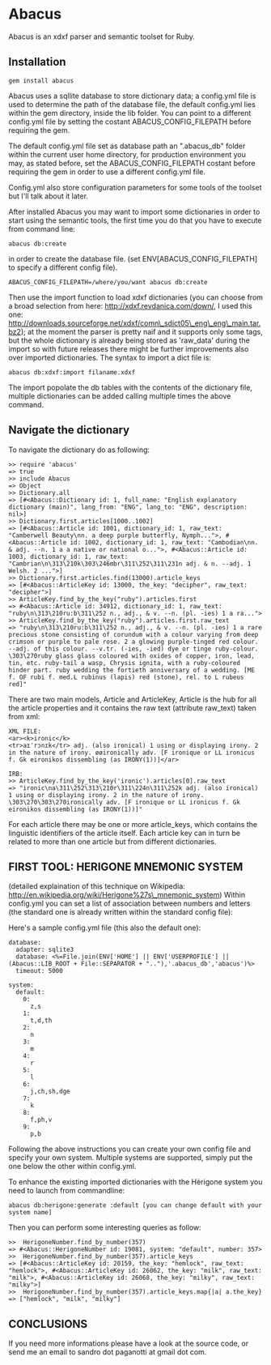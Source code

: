 Abacus
======

Abacus is an xdxf parser and semantic toolset for Ruby.

Installation
------------

    gem install abacus

Abacus uses a sqllite database to store dictionary data; a config.yml file is used to determine the path of the database file, the default config.yml lies within the gem directory, inside the lib folder. You can point to a different config.yml file by setting the costant ABACUS\_CONFIG\_FILEPATH before requiring the gem. 

The default config.yml file set as database path an ".abacus\_db" folder within the current user home directory, for production environment you may, as stated before, set the ABACUS\_CONFIG\_FILEPATH costant before requiring the gem in order to use a different config.yml file.

Config.yml also store configuration parameters for some tools of the toolset but I'll talk about it later.

After installed Abacus you may want to import some dictionaries in order to start using the semantic tools, the first time you do that you have to execute from command line:

    abacus db:create 
    
in order to create the database file. (set ENV[ABACUS\_CONFIG\_FILEPATH] to specify a different config file). 

    ABACUS_CONFIG_FILEPATH=/where/you/want abacus db:create

Then use the import function to load xdxf dictionaries (you can choose from a broad selection from here: http://xdxf.revdanica.com/down/, I used this one: http://downloads.sourceforge.net/xdxf/comn\_sdict05\_eng\_eng\_main.tar.bz2); at the moment the parser is pretty naif and it supports only some tags, but the whole dictionary is already being stored as 'raw_data' during the import so with future releases there might be further improvements also over imported dictionaries. The syntax to import a dict file is:

    abacus db:xdxf:import filaname.xdxf
    
The import popolate the db tables with the contents of the dictionary file, multiple dictionaries can be added calling multiple times the above command. 

Navigate the dictionary
-----------------------

To navigate the dictionary do as following:

    >> require 'abacus'
    => true
    >> include Abacus
    => Object
    >> Dictionary.all
    => [#<Abacus::Dictionary id: 1, full_name: "English explanatory dictionary (main)", lang_from: "ENG", lang_to: "ENG", description: nil>]
    >> Dictionary.first.articles[1000..1002]
    => [#<Abacus::Article id: 1001, dictionary_id: 1, raw_text: "Camberwell Beauty\nn. a deep purple butterfly, Nymph...">, #<Abacus::Article id: 1002, dictionary_id: 1, raw_text: "Cambodian\nn. & adj. --n. 1 a a native or national o...">, #<Abacus::Article id: 1003, dictionary_id: 1, raw_text: "Cambrian\n\313\210k\303\246mbr\311\252\311\231n adj. & n. --adj. 1 Welsh. 2 ...">]
    >> Dictionary.first.articles.find(13000).article_keys
    => [#<Abacus::ArticleKey id: 13000, the_key: "decipher", raw_text: "decipher">]
    >> ArticleKey.find_by_the_key("ruby").articles.first
    => #<Abacus::Article id: 34912, dictionary_id: 1, raw_text: "ruby\n\313\210ru:b\311\252 n., adj., & v. --n. (pl. -ies) 1 a ra...">
    >> ArticleKey.find_by_the_key("ruby").articles.first.raw_text
    => "ruby\n\313\210ru:b\311\252 n., adj., & v. --n. (pl. -ies) 1 a rare precious stone consisting of corundum with a colour varying from deep crimson or purple to pale rose. 2 a glowing purple-tinged red colour. --adj. of this colour. --v.tr. (-ies, -ied) dye or tinge ruby-colour. \303\270ruby glass glass coloured with oxides of copper, iron, lead, tin, etc. ruby-tail a wasp, Chrysis ignita, with a ruby-coloured hinder part. ruby wedding the fortieth anniversary of a wedding. [ME f. OF rubi f. med.L rubinus (lapis) red (stone), rel. to L rubeus red]"
    
    
There are two main models, Article and ArticleKey, Article is the hub for all the article properties and it contains the raw text (attribute raw_text) taken from xml:

    XML FILE:
    <ar><k>ironic</k>
    <tr>aɪˈrɔnɪk</tr> adj. (also ironical) 1 using or displaying irony. 2 in the nature of irony. øøironically adv. [F ironique or LL ironicus f. Gk eironikos dissembling (as IRONY(1))]</ar>

    IRB:
    >> ArticleKey.find_by_the_key('ironic').articles[0].raw_text
    => "ironic\na\311\252\313\210r\311\224n\311\252k adj. (also ironical) 1 using or displaying irony. 2 in the nature of irony. \303\270\303\270ironically adv. [F ironique or LL ironicus f. Gk eironikos dissembling (as IRONY(1))]"
    
For each article there may be one or more article_keys, which contains the linguistic identifiers of the article itself. Each article key can in turn be related to more than one article but from different dictionaries. 


FIRST TOOL: HERIGONE MNEMONIC SYSTEM
------------------------------------

(detailed explaination of this technique on Wikipedia: http://en.wikipedia.org/wiki/Herigone%27s\_mnemonic_system) Within config.yml you can set a list of association between numbers and letters (the standard one is already written within the standard config file):

Here's a sample config.yml file (this also the default one):

    database:
      adapter: sqlite3
      database: <%=File.join(ENV['HOME'] || ENV['USERPROFILE'] || (Abacus::LIB_ROOT + File::SEPARATOR + ".."),'.abacus_db','abacus')%>
      timeout: 5000

    system:
      default:
        0:
          z,s
        1:
          t,d,th
        2:
          n
        3:
          m
        4:
          r
        5:
          l
        6:
          j,ch,sh,dge
        7:
          k
        8:
          f,ph,v
        9:
          p,b

Following the above instructions you can create your own config file and specify your own system. Multiple systems are supported, simply put the one below the other within config.yml. 

To enhance the existing imported dictionaries with the Hèrigone system you need to launch from commandline:
 
    abacus db:herigone:generate :default [you can change default with your system name]
    
Then you can perform some interesting queries as follow:
    
    >>  HerigoneNumber.find_by_number(357)
    => #<Abacus::HerigoneNumber id: 19081, system: "default", number: 357>
    >>  HerigoneNumber.find_by_number(357).article_keys
    => [#<Abacus::ArticleKey id: 20159, the_key: "hemlock", raw_text: "hemlock">, #<Abacus::ArticleKey id: 26062, the_key: "milk", raw_text: "milk">, #<Abacus::ArticleKey id: 26068, the_key: "milky", raw_text: "milky">]
    >>  HerigoneNumber.find_by_number(357).article_keys.map{|a| a.the_key}
    => ["hemlock", "milk", "milky"]
    
    
CONCLUSIONS
-----------

If you need more informations please have a look at the source code, or send me an email to sandro dot paganotti at gmail dot com.  